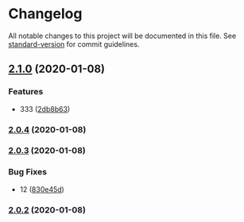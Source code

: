 # Changelog

All notable changes to this project will be documented in this file. See [standard-version](https://github.com/conventional-changelog/standard-version) for commit guidelines.

## [2.1.0](https://github.com/qzhqzh/pudge/compare/v2.0.4...v2.1.0) (2020-01-08)


### Features

* 333 ([2db8b63](https://github.com/qzhqzh/pudge/commit/2db8b63157ce4d21cedc620510267fc165e41233))

### [2.0.4](https://github.com/qzhqzh/pudge/compare/v2.0.3...v2.0.4) (2020-01-08)

### [2.0.3](https://github.com/qzhqzh/pudge/compare/v2.0.2...v2.0.3) (2020-01-08)


### Bug Fixes

* 12 ([830e45d](https://github.com/qzhqzh/pudge/commit/830e45dfe58913d228971edd5b2c9c34bac6a335))

### [2.0.2](https://github.com/qzhqzh/pudge/compare/v2.0.1...v2.0.2) (2020-01-08)
